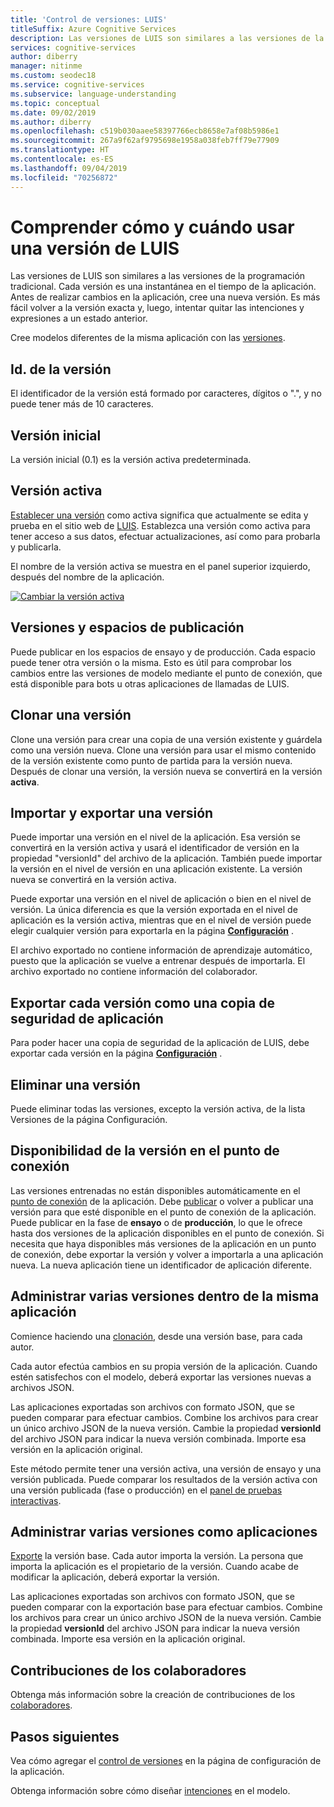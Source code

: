 ```yaml
---
title: 'Control de versiones: LUIS'
titleSuffix: Azure Cognitive Services
description: Las versiones de LUIS son similares a las versiones de la programación tradicional. Cada versión es una instantánea en el tiempo de la aplicación. Antes de realizar cambios en la aplicación, cree una nueva versión. Es más fácil volver a la aplicación exacta y, a continuación, intentar restaurar la intención y las expresiones de la aplicación a un estado anterior.
services: cognitive-services
author: diberry
manager: nitinme
ms.custom: seodec18
ms.service: cognitive-services
ms.subservice: language-understanding
ms.topic: conceptual
ms.date: 09/02/2019
ms.author: diberry
ms.openlocfilehash: c519b030aaee58397766ecb8658e7af08b5986e1
ms.sourcegitcommit: 267a9f62af9795698e1958a038feb7ff79e77909
ms.translationtype: HT
ms.contentlocale: es-ES
ms.lasthandoff: 09/04/2019
ms.locfileid: "70256872"
---
```

# <a name="understand-how-and-when-to-use-a-luis-version"></a>Comprender cómo y cuándo usar una versión de LUIS

Las versiones de LUIS son similares a las versiones de la programación tradicional. Cada versión es una instantánea en el tiempo de la aplicación. Antes de realizar cambios en la aplicación, cree una nueva versión. Es más fácil volver a la versión exacta y, luego, intentar quitar las intenciones y expresiones a un estado anterior.

Cree modelos diferentes de la misma aplicación con las [versiones](luis-how-to-manage-versions.md). 

## <a name="version-id"></a>Id. de la versión
El identificador de la versión está formado por caracteres, dígitos o ".", y no puede tener más de 10 caracteres.

## <a name="initial-version"></a>Versión inicial
La versión inicial (0.1) es la versión activa predeterminada. 

## <a name="active-version"></a>Versión activa
[Establecer una versión](luis-how-to-manage-versions.md#set-active-version) como activa significa que actualmente se edita y prueba en el sitio web de [LUIS](luis-reference-regions.md). Establezca una versión como activa para tener acceso a sus datos, efectuar actualizaciones, así como para probarla y publicarla.

El nombre de la versión activa se muestra en el panel superior izquierdo, después del nombre de la aplicación. 

[![Cambiar la versión activa](./media/luis-concept-version/version-in-nav-bar-inline.png)](./media/luis-concept-version/version-in-nav-bar-expanded.png#lightbox)

## <a name="versions-and-publishing-slots"></a>Versiones y espacios de publicación
Puede publicar en los espacios de ensayo y de producción. Cada espacio puede tener otra versión o la misma. Esto es útil para comprobar los cambios entre las versiones de modelo mediante el punto de conexión, que está disponible para bots u otras aplicaciones de llamadas de LUIS. 

## <a name="clone-a-version"></a>Clonar una versión
Clone una versión para crear una copia de una versión existente y guárdela como una versión nueva. Clone una versión para usar el mismo contenido de la versión existente como punto de partida para la versión nueva. Después de clonar una versión, la versión nueva se convertirá en la versión **activa**. 

## <a name="import-and-export-a-version"></a>Importar y exportar una versión
Puede importar una versión en el nivel de la aplicación. Esa versión se convertirá en la versión activa y usará el identificador de versión en la propiedad "versionId" del archivo de la aplicación. También puede importar la versión en el nivel de versión en una aplicación existente. La versión nueva se convertirá en la versión activa. 

Puede exportar una versión en el nivel de aplicación o bien en el nivel de versión. La única diferencia es que la versión exportada en el nivel de aplicación es la versión activa, mientras que en el nivel de versión puede elegir cualquier versión para exportarla en la página **[Configuración](luis-how-to-manage-versions.md)** . 

El archivo exportado no contiene información de aprendizaje automático, puesto que la aplicación se vuelve a entrenar después de importarla. El archivo exportado no contiene información del colaborador.

## <a name="export-each-version-as-app-backup"></a>Exportar cada versión como una copia de seguridad de aplicación
Para poder hacer una copia de seguridad de la aplicación de LUIS, debe exportar cada versión en la página **[Configuración](luis-how-to-manage-versions.md)** .

## <a name="delete-a-version"></a>Eliminar una versión
Puede eliminar todas las versiones, excepto la versión activa, de la lista Versiones de la página Configuración. 

## <a name="version-availability-at-the-endpoint"></a>Disponibilidad de la versión en el punto de conexión
Las versiones entrenadas no están disponibles automáticamente en el [punto de conexión](luis-glossary.md#endpoint) de la aplicación. Debe [publicar](luis-how-to-publish-app.md) o volver a publicar una versión para que esté disponible en el punto de conexión de la aplicación. Puede publicar en la fase de **ensayo** o de **producción**, lo que le ofrece hasta dos versiones de la aplicación disponibles en el punto de conexión. Si necesita que haya disponibles más versiones de la aplicación en un punto de conexión, debe exportar la versión y volver a importarla a una aplicación nueva. La nueva aplicación tiene un identificador de aplicación diferente.

## <a name="manage-multiple-versions-inside-the-same-app"></a>Administrar varias versiones dentro de la misma aplicación
Comience haciendo una [clonación](luis-how-to-manage-versions.md#clone-a-version), desde una versión base, para cada autor. 

Cada autor efectúa cambios en su propia versión de la aplicación. Cuando estén satisfechos con el modelo, deberá exportar las versiones nuevas a archivos JSON.  

Las aplicaciones exportadas son archivos con formato JSON, que se pueden comparar para efectuar cambios. Combine los archivos para crear un único archivo JSON de la nueva versión. Cambie la propiedad **versionId** del archivo JSON para indicar la nueva versión combinada. Importe esa versión en la aplicación original. 

Este método permite tener una versión activa, una versión de ensayo y una versión publicada. Puede comparar los resultados de la versión activa con una versión publicada (fase o producción) en el [panel de pruebas interactivas](luis-interactive-test.md).

## <a name="manage-multiple-versions-as-apps"></a>Administrar varias versiones como aplicaciones
[Exporte](luis-how-to-manage-versions.md#export-version) la versión base. Cada autor importa la versión. La persona que importa la aplicación es el propietario de la versión. Cuando acabe de modificar la aplicación, deberá exportar la versión. 

Las aplicaciones exportadas son archivos con formato JSON, que se pueden comparar con la exportación base para efectuar cambios. Combine los archivos para crear un único archivo JSON de la nueva versión. Cambie la propiedad **versionId** del archivo JSON para indicar la nueva versión combinada. Importe esa versión en la aplicación original.

## <a name="contributions-from-collaborators"></a>Contribuciones de los colaboradores

Obtenga más información sobre la creación de contribuciones de los [colaboradores](luis-how-to-collaborate.md).

## <a name="next-steps"></a>Pasos siguientes

Vea cómo agregar el [control de versiones](luis-how-to-manage-versions.md) en la página de configuración de la aplicación. 

Obtenga información sobre cómo diseñar [intenciones](luis-concept-intent.md) en el modelo.
